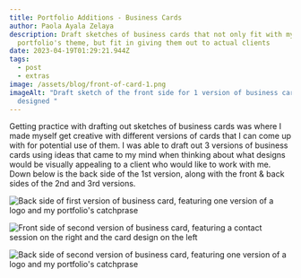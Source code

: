 ```yaml
---
title: Portfolio Additions - Business Cards
author: Paola Ayala Zelaya
description: Draft sketches of business cards that not only fit with my
  portfolio's theme, but fit in giving them out to actual clients
date: 2023-04-19T01:29:21.944Z
tags:
  - post
  - extras
image: /assets/blog/front-of-card-1.png
imageAlt: "Draft sketch of the front side for 1 version of business cards that I
  designed "
---
```

G﻿etting practice with drafting out sketches of business cards was where I made myself get creative with different versions of cards that I can come up with for potential use of them. I was able to draft out 3 versions of business cards using ideas that came to my mind when thinking about what designs would be visually appealing to a client who would like to work with me. Down below is the back side of the 1st version, along with the front & back sides of the 2nd and 3rd versions.

![Back side of first version of business card, featuring one version of a logo and my portfolio's catchprase](/assets/blog/back-of-card-1.png "Back side of 1st version business card")

![Front side of second version of business card, featuring a contact session on the right and the card design on the left](/assets/blog/front-of-card-2.png "Front side of 2nd version business card")

![Back side of second version of business card, featuring one version of a logo and my portfolio's catchprase](/assets/blog/back-of-card-2.png "Back side of 2nd version business card")